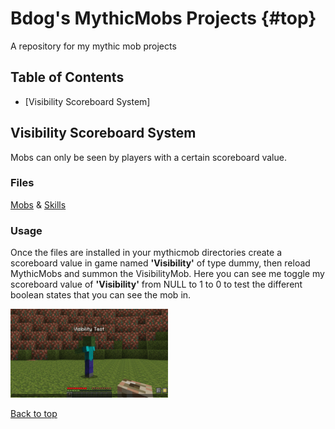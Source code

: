 <!-- This is a comment. It will not be displayed in the rendered output. -->

# Bdog's MythicMobs Projects <!-- omit in toc --> {#top}
A repository for my mythic mob projects

## Table of Contents
- [Visibility Scoreboard System]

## Visibility Scoreboard System 
Mobs can only be seen by players with a certain scoreboard value.


### Files
[Mobs](Mobs/VisibilityMob.yml) & [Skills](Skills/VisibilitySkills.yml)

### Usage
Once the files are installed in your mythicmob directories create a scoreboard value in game named **'Visibility'** of type dummy, then reload MythicMobs and summon the VisibilityMob. Here you can see me toggle my scoreboard value of **'Visibility'** from NULL to 1 to 0 to test the different boolean states that you can see the mob in.

<img src="/gifs/visibility.gif" alt="Visibility based on scoreboard value 1 or 0" width="50%" height="50%">  





[Back to top](#top)
